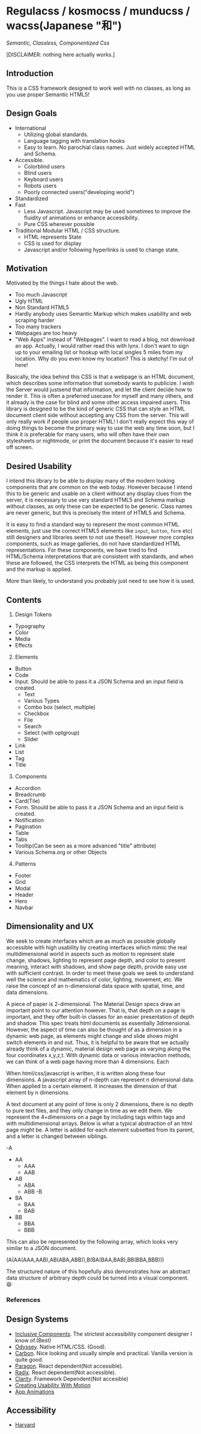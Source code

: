 # Regulacss / kosmocss / munducss / wacss(Japanese "和")
*Semantic, Classless, Componentized Css*

[DISCLAIMER: nothing here actually works.]

## Introduction

This is a CSS framework designed to work well with no classes, as long as you use proper Semantic HTML5! 

## Design Goals

- International
  - Utilizing global standards.
  - Language tagging with translation hooks
  - Easy to learn. No parochial class names. Just widely accepted HTML and Schema.
- Accessible.
  - Colorblind users
  - Blind users
  - Keyboard users
  - Robots users
  - Poorly connected users("developing world")
- Standardized
- Fast
  - Less Javascript. Javascript may be used sometimes to improve the fluidity of animations or enhance accessibility.
  - Pure CSS wherever possible
- Traditional Modular HTML / CSS structure.
  - HTML represents State
  - CSS is used for display
  - Javascript and/or following hyperlinks is used to change state.

## Motivation

Motivated by the things I hate about the web.

- Too much Javascript
- Ugly HTML
- Non Standard HTML5
- Hardly anybody uses Semantic Markup which makes usability and web scraping harder
- Too many trackers
- Webpages are too heavy
- "Web Apps" instead of "Webpages". I want to read a blog, not download an app. Actually, I would rather read this with lynx. I don't want to sign up to your emailing list or hookup with local singles 5 miles from my location. Why do you even know my location? This is sketchy! I'm out of here!

Basically, the idea behind this CSS is that a webpage is an HTML document, which describes some information that somebody wants to publicize. I wish the Server would justsend that information, and let the client decide how to render it. This is often a preferred usecase for myself and many others, and it already is the case for blind and some other access impaired users. This library is designed to be the kind of generic CSS that can style an HTML document client side without accepting any CSS from the server. This will only really work if people use proper HTML! I don't really expect this way of doing things to become the primary way to use the web any time soon, but I think it *is* preferable for many users, who will often have their own stylesheets or nightmode, or print the document because it's easier to read off screen.

## Desired Usability

I intend this library to be able to display many of the modern looking components that are common on the web today. However because I intend this to be generic and usable on a client without any display clues from the server, it is necessary to use very standard HTML5 and Schema markup without classes, as only these can be expected to be generic. Class names are never generic, but this is precisely the intent of HTML5 and Schema.

It is easy to find a standard way to represent the most common HTML elements, just use the correct HTML5 elements like `input`, `button`, `form` etc( still designers and libraries seem to not use these!). However more complex components, such as image galleries, do not have standardized HTML representations. For these components, we have tried to find HTML/Schema interpretations that are consistent with standards, and when these are followed, the CSS interprets the HTML as being this component and the markup is applied. 

More than likely, to understand you probably just need to see how it is used.


## Contents

1. Design Tokens
  - Typography
  - Color
  - Media
  - Effects

2. Elements
  - Button
  - Code
  - Input. Should be able to pass it a JSON Schema and an input field is created.
  	- Text
  	- Various Types
  	- Combo box (select, multiple)
  	- Checkbox
  	- File
  	- Search
  	- Select (with optgroup)
    - Slider
  - Link
  - List
  - Tag
  - Title

3. Components
  - Accordion
  - Breadcrumb
  - Card(Tile)
  - Form. Should be able to pass it a JSON Schema and an input field is created.
  - Notification
  - Pagination
  - Table
  - Tabs
  - Tooltip(Can be seen as a more advanced "title" attribute)
  - Various Schema.org or other Objects

4. Patterns
  - Footer
  - Grid
  - Modal
  - Header
  - Hero
  - Navbar


## Dimensionality and UX

We seek to create interfaces which are as much as possible globally accessible with high usability by creating interfaces which mimic the real multidimensional world in aspects such as motion to represent state change, shadows, lighting to represent page depth, and color to present meaning, interact with shadows, and show page depth, provide easy use with sufficient contrast. In order to meet these goals we seek to understand well the science and mathematics of color, lighting, movement, etc. We raise the concept of an n-dimensional data space with spatial, time, and data dimensions.

A piece of paper is 2-dimensional. The Material Design specs draw an important point to our attention however. That is, that depth on a page is important, and they offer built-in classes for an easier presentation of depth and shadow. This spec treats html documents as essentially 3dimensional. However, the aspect of time can also be thought of as a dimension in a dynamic web page, as elements might change and slide shows might switch elements in and out. Thus, it is helpful to be aware that we actually already think of a dynamic, material design web page as varying along the four coordinates x,y,z,t. With dynamic data or various interaction methods, we can think of a web page having more than 4 dimensions. Each 

When html/css/javascript is written, it is written along these four dimensions. A javascript array of n-depth can represent n dimensional data. When applied to a certain element. It increases the dimension of that element by n dimensions.

A text document at any point of time is only 2 dimensions, there is no depth to pure text files, and they only change in time as we edit them. We represent the 4+dimensions on a page by including tags within tags and with multidimensional arrays. 
Below is what a typical abstraction of an html page might be. A letter is added for each element subsetted from its parent, and a letter is changed between siblings. 

-A
  - AA
    - AAA
    - AAB
  - AB
    - ABA
    - ABB
-B
  - BA
    - BAA
    - BAB
  - BB
    - BBA
    - BBB

This can also be represented by the following array, which looks very similar to a JSON document.

(A(AA(AAA,AAB),AB(ABA,ABB)),B(BA(BAA,BAB),BB(BBA,BBB)))

The structured nature of this hopefully also demonstrates how an abstract data structure of arbitrary depth could be turned into a visual component. :smile:

### References

## Design Systems
- [Inclusive Components](https://inclusive-components.design/). The strictest accessibility component designer I know of.(Best)
- [Odyssey](https://odyssey.okta.design/). Native HTML/CSS. (Good).
- [Carbon](https://www.carbondesignsystem.com/components/). Nice looking and usually simple and practical. Vanilla version is quite good.
- [Paragon](https://openedx.github.io/paragon/components/). React dependent(Not accessible). 
- [Radix](https://www.radix-ui.com/docs/primitives/components). React dependent(Not accessible).
- [Clarity](https://clarity.design/). Framework Dependent(Not accesible)
- [Creating Usability With Motion](https://medium.com/ux-in-motion/creating-usability-with-motion-the-ux-in-motion-manifesto-a87a4584ddc)
- [App Animations](www.appanimations.com)

## Accessibility
- [Harvard](https://accessibility.huit.harvard.edu/)
